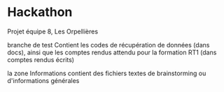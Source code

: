 # Hackathon
Projet équipe 8, Les Orpellières

branche de test
Contient les codes de récupération de données (dans docs), 
ainsi que les comptes rendus attendu pour la formation RT1 (dans comptes rendus écrits)

la zone Informations contient des fichiers textes de brainstorming ou d'informations générales
